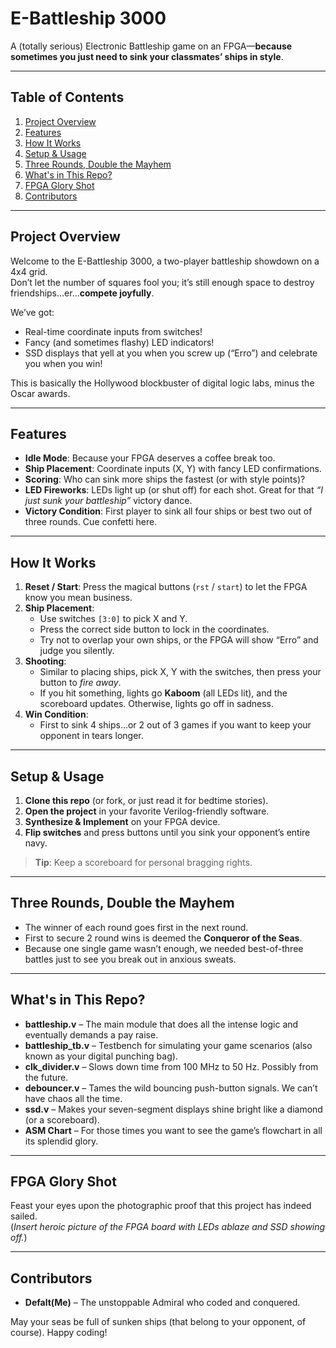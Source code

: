 # E-Battleship 3000
A (totally serious) Electronic Battleship game on an FPGA—**because sometimes you just need to sink your classmates’ ships in style**.

---

## Table of Contents
1. [Project Overview](#project-overview)  
2. [Features](#features)  
3. [How It Works](#how-it-works)  
4. [Setup & Usage](#setup--usage)  
5. [Three Rounds, Double the Mayhem](#three-rounds-double-the-mayhem)  
6. [What's in This Repo?](#whats-in-this-repo)  
7. [FPGA Glory Shot](#fpga-glory-shot)  
8. [Contributors](#contributors)  

---

## Project Overview
Welcome to the E-Battleship 3000, a two-player battleship showdown on a 4x4 grid.  
Don’t let the number of squares fool you; it’s still enough space to destroy friendships…er…**compete joyfully**.

We’ve got:  
- Real-time coordinate inputs from switches!  
- Fancy (and sometimes flashy) LED indicators!  
- SSD displays that yell at you when you screw up (“Erro”) and celebrate you when you win!  

This is basically the Hollywood blockbuster of digital logic labs, minus the Oscar awards.

---

## Features
- **Idle Mode**: Because your FPGA deserves a coffee break too.  
- **Ship Placement**: Coordinate inputs (X, Y) with fancy LED confirmations.  
- **Scoring**: Who can sink more ships the fastest (or with style points)?  
- **LED Fireworks**: LEDs light up (or shut off) for each shot. Great for that *“I just sunk your battleship”* victory dance.  
- **Victory Condition**: First player to sink all four ships or best two out of three rounds. Cue confetti here.  

---

## How It Works
1. **Reset / Start**: Press the magical buttons (`rst` / `start`) to let the FPGA know you mean business.  
2. **Ship Placement**:
   - Use switches `[3:0]` to pick X and Y.  
   - Press the correct side button to lock in the coordinates.  
   - Try not to overlap your own ships, or the FPGA will show “Erro” and judge you silently.  
3. **Shooting**:
   - Similar to placing ships, pick X, Y with the switches, then press your button to *fire away*.  
   - If you hit something, lights go **Kaboom** (all LEDs lit), and the scoreboard updates. Otherwise, lights go off in sadness.  
4. **Win Condition**:
   - First to sink 4 ships…or 2 out of 3 games if you want to keep your opponent in tears longer.  

---

## Setup & Usage
1. **Clone this repo** (or fork, or just read it for bedtime stories).  
2. **Open the project** in your favorite Verilog-friendly software.  
3. **Synthesize & Implement** on your FPGA device.  
4. **Flip switches** and press buttons until you sink your opponent’s entire navy.  

> **Tip**: Keep a scoreboard for personal bragging rights.

---

## Three Rounds, Double the Mayhem
- The winner of each round goes first in the next round.  
- First to secure 2 round wins is deemed the **Conqueror of the Seas**.  
- Because one single game wasn’t enough, we needed best-of-three battles just to see you break out in anxious sweats.

---

## What's in This Repo?
- **battleship.v** – The main module that does all the intense logic and eventually demands a pay raise.  
- **battleship_tb.v** – Testbench for simulating your game scenarios (also known as your digital punching bag).  
- **clk_divider.v** – Slows down time from 100 MHz to 50 Hz. Possibly from the future.  
- **debouncer.v** – Tames the wild bouncing push-button signals. We can’t have chaos all the time.  
- **ssd.v** – Makes your seven-segment displays shine bright like a diamond (or a scoreboard).  
- **ASM Chart** – For those times you want to see the game’s flowchart in all its splendid glory.

---

## FPGA Glory Shot
Feast your eyes upon the photographic proof that this project has indeed sailed.  
(*Insert heroic picture of the FPGA board with LEDs ablaze and SSD showing off.*)

---

## Contributors
- **Defalt(Me)** – The unstoppable Admiral who coded and conquered.  

May your seas be full of sunken ships (that belong to your opponent, of course). Happy coding!

